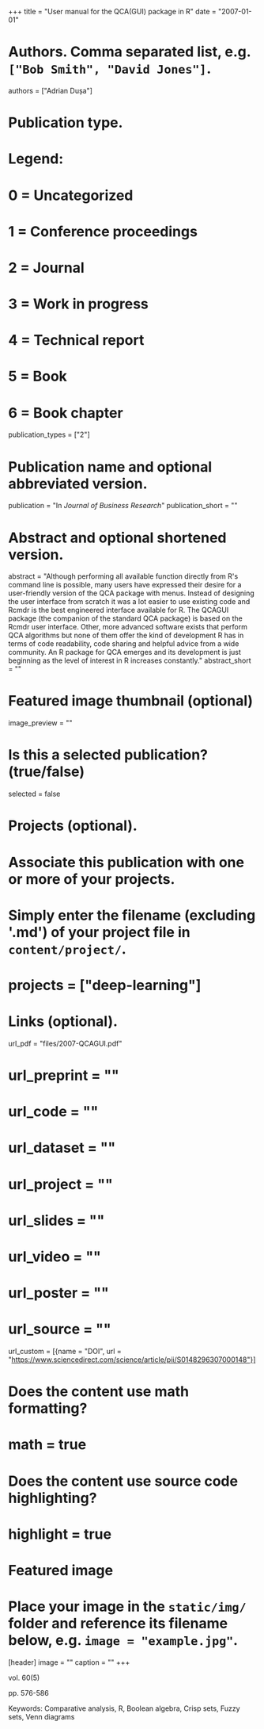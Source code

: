 +++
title = "User manual for the QCA(GUI) package in R"
date = "2007-01-01"

# Authors. Comma separated list, e.g. `["Bob Smith", "David Jones"]`.
authors = ["Adrian Dușa"]

# Publication type.
# Legend:
# 0 = Uncategorized
# 1 = Conference proceedings
# 2 = Journal
# 3 = Work in progress
# 4 = Technical report
# 5 = Book
# 6 = Book chapter
publication_types = ["2"]

# Publication name and optional abbreviated version.
publication = "In *Journal of Business Research*"
publication_short = ""

# Abstract and optional shortened version.
abstract = "Although performing all available function directly from R's command line is possible, many users have expressed their desire for a user-friendly version of the QCA package with menus. Instead of designing the user interface from scratch it was a lot easier to use existing code and Rcmdr is the best engineered interface available for R. The QCAGUI package (the companion of the standard QCA package) is based on the Rcmdr user interface. Other, more advanced software exists that perform QCA algorithms but none of them offer the kind of development R has in terms of code readability, code sharing and helpful advice from a wide community. An R package for QCA emerges and its development is just beginning as the level of interest in R increases constantly."
abstract_short = ""

# Featured image thumbnail (optional)
image_preview = ""

# Is this a selected publication? (true/false)
selected = false

# Projects (optional).
#   Associate this publication with one or more of your projects.
#   Simply enter the filename (excluding '.md') of your project file in `content/project/`.
# projects = ["deep-learning"]

# Links (optional).
url_pdf = "files/2007-QCAGUI.pdf"
# url_preprint = ""
# url_code = ""
# url_dataset = ""
# url_project = ""
# url_slides = ""
# url_video = ""
# url_poster = ""
# url_source = ""

url_custom = [{name = "DOI", url = "https://www.sciencedirect.com/science/article/pii/S0148296307000148"}]


# Does the content use math formatting?
# math = true

# Does the content use source code highlighting?
# highlight = true

# Featured image
# Place your image in the `static/img/` folder and reference its filename below, e.g. `image = "example.jpg"`.
[header]
image = ""
caption = ""
+++

vol. 60(5)

pp. 576-586

Keywords: Comparative analysis, R, Boolean algebra, Crisp sets, Fuzzy sets, Venn diagrams

